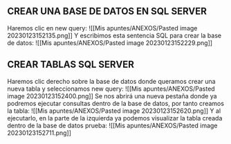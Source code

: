 ## CREAR UNA BASE DE DATOS EN SQL SERVER
Haremos clic en new query:
![[Mis apuntes/ANEXOS/Pasted image 20230123152135.png]]
Y escribimos esta sentencia SQL para crear la base de datos:
![[Mis apuntes/ANEXOS/Pasted image 20230123152229.png]]
## CREAR TABLAS SQL SERVER
Haremos clic derecho sobre la base de datos donde queramos crear una nueva tabla y seleccionamos new query:
![[Mis apuntes/ANEXOS/Pasted image 20230123152400.png]]
Se nos abrirá una nueva pestaña donde ya podremos ejecutar consultas dentro de la base de datos, por tanto creamos la tabla:
![[Mis apuntes/ANEXOS/Pasted image 20230123152620.png]]
Y al ejecutarlo, en la parte de la izquierda ya podemos visualizar la tabla creada dentro de la base de datos prueba:
![[Mis apuntes/ANEXOS/Pasted image 20230123152711.png]]
